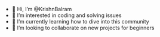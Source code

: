 - 👋 Hi, I’m @KrishnBalram
- 👀 I’m interested in coding and solving issues
- 🌱 I’m currently learning how to dive into this community 
- 💞️ I’m looking to collaborate on new projects for beginners

<!---
KrishnBalram/KrishnBalram is a ✨ special ✨ repository because its `README.md` (this file) appears on your GitHub profile.
You can click the Preview link to take a look at your changes.
--->
